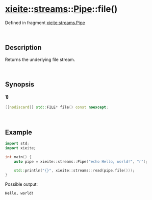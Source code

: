 # [xieite](../../../../../xieite.md)\:\:[streams](../../../../../streams.md)\:\:[Pipe](../../../pipe.md)\:\:file\(\)
Defined in fragment [xieite:streams.Pipe](../../../../../../src/streams/pipe.cpp)

&nbsp;

## Description
Returns the underlying file stream.

&nbsp;

## Synopsis
#### 1)
```cpp
[[nodiscard]] std::FILE* file() const noexcept;
```

&nbsp;

## Example
```cpp
import std;
import xieite;

int main() {
    auto pipe = xieite::streams::Pipe("echo Hello, world!", "r");

    std::println("{}", xieite::streams::read(pipe.file()));
}
```
Possible output:
```
Hello, world!
```
